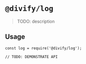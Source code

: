 # `@divify/log`

> TODO: description

## Usage

```
const log = require('@divify/log');

// TODO: DEMONSTRATE API
```
